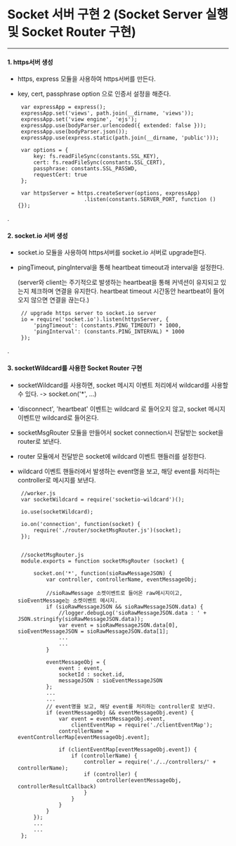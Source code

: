 # Socket 서버 구현 2 (Socket Server 실행 및 Socket Router 구현)
 
***

#### 1. https서버 생성

 - https, express 모듈을 사용하여 https서버를 만든다. 
 - key, cert, passphrase option 으로 인증서 설정을 해준다. 
 

        var expressApp = express();
        expressApp.set('views', path.join(__dirname, 'views'));
        expressApp.set('view engine', 'ejs');
        expressApp.use(bodyParser.urlencoded({ extended: false }));
        expressApp.use(bodyParser.json());
        expressApp.use(express.static(path.join(__dirname, 'public')));
        
        var options = {
            key: fs.readFileSync(constants.SSL_KEY),
            cert: fs.readFileSync(constants.SSL_CERT),
            passphrase: constants.SSL_PASSWD,
            requestCert: true
        };
        
        var httpsServer = https.createServer(options, expressApp)
                            .listen(constants.SERVER_PORT, function () {});

.        
        
#### 2. socket.io 서버 생성

 - socket.io 모듈을 사용하여 https서버를 socket.io 서버로 upgrade한다.
 - pingTimeout, pingInterval을 통해 heartbeat timeout과 interval을 설정한다.
 
    (server와 client는 주기적으로 발생하는 heartbeat을 통해 커넥션이 유지되고 있는지 체크하며 연결을 유지한다. heartbeat timeout 시간동안 heartbeat이 들어오지 않으면 연결을 끊는다.) 
 
 
        // upgrade https server to socket.io server
        io = require('socket.io').listen(httpsServer, {
            'pingTimeout': (constants.PING_TIMEOUT) * 1000,
            'pingInterval': (constants.PING_INTERVAL) * 1000
        });

.
 
#### 3. socketWildcard를 사용한 Socket Router 구현

 - socketWildcard를 사용하면, socket 메시지 이벤트 처리에서 wildcard를 사용할 수 있다. -> socket.on('*', ...)
 - 'disconnect', 'heartbeat' 이벤트는 wildcard 로 들어오지 않고, socket 메시지 이벤트만 wildcard로 들어온다.
 - socketMsgRouter 모듈을 만들어서 socket connection시 전달받는 socket을 router로 보낸다. 
 - router 모듈에서 전달받은 socket에 wildcard 이벤트 핸들러를 설정한다.
 - wildcard 이벤트 핸들러에서 발생하는 event명을 보고, 해당 event를 처리하는 controller로 메시지를 보낸다.
 
 
        //worker.js
        var socketWildcard = require('socketio-wildcard')();
        
        io.use(socketWildcard);
 
        io.on('connection', function(socket) {
            require('./router/socketMsgRouter.js')(socket);
        });
        
        
        //socketMsgRouter.js
        module.exports = function socketMsgRouter (socket) {
        
            socket.on('*', function(sioRawMessageJSON) {
                var controller, controllerName, eventMessageObj;
                
                //sioRawMessage 소켓이벤트로 들어온 raw메시지이고, sioEventMessage는 소켓이벤트 메시지.
                if (sioRawMessageJSON && sioRawMessageJSON.data) {
                    //logger.debugLog('sioRawMessageJSON.data : ' + JSON.stringify(sioRawMessageJSON.data));
                    var event = sioRawMessageJSON.data[0], sioEventMessageJSON = sioRawMessageJSON.data[1];
                    ...
                    ...
                }
                
                eventMessageObj = {
                    event : event,
                    socketId : socket.id,
                    messageJSON : sioEventMessageJSON
                };
                ...
                ...
                // event명을 보고, 해당 event를 처리하는 controller로 보낸다.
                if (eventMessageObj && eventMessageObj.event) {
                    var event = eventMessageObj.event,
                        clientEventMap = require('./clientEventMap');
                    controllerName = eventControllerMap[eventMessageObj.event];
    
                    if (clientEventMap[eventMessageObj.event]) { 
                        if (controllerName) {
                            controller = require('./../controllers/' + controllerName);
                            if (controller) {
                                controller(eventMessageObj, controllerResultCallback)
                            }
                        }
                    }
                }
            });
            ...
            ...
        };    